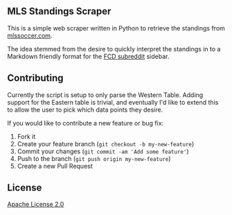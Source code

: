 ## MLS Standings Scraper

This is a simple web scraper written in Python to retrieve the standings from [mlssoccer.com][1].

The idea stemmed from the desire to quickly interpret the standings in to a Markdown friendly format for the [FCD subreddit][2] sidebar.

## Contributing
Currently the script is setup to only parse the Western Table. Adding support for the Eastern table is trivial, and eventually I'd like to extend this to allow the user to pick which data points they desire.

If you would like to contribute a new feature or bug fix:

1. Fork it
2. Create your feature branch (`git checkout -b my-new-feature`)
3. Commit your changes (`git commit -am 'Add some feature'`)
3. Push to the branch (`git push origin my-new-feature`)
4. Create a new Pull Request

## License
[Apache License 2.0][3]

[1]: http://www.mlssoccer.com/
[2]: http://www.reddit.com/r/fcdallas/
[3]: http://www.apache.org/licenses/LICENSE-2.0
